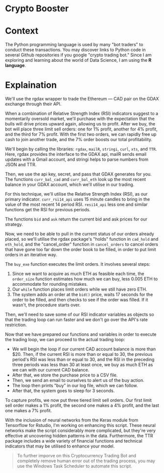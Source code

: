 # Crypto Booster

# Context
The Python programming language is used by many "bot traders" to conduct these transactions. You may discover links to Python code in several Github repositories if you google "crypto trading bot." Since I am exploring and learning about the world of Data Science, I am using the **R language**.

# Explaination
We'll use the rgdax wrapper to trade the Ethereum — CAD pair on the GDAX exchange through their API. <br>

When a combination of Relative Strength Index (RSI) indicators suggest to a momentarily oversold market, we'll purchase with the expectation that the bulls will drive prices upward again, allowing us to profit. After we buy, the bot will place three limit sell orders: one for 1% profit, another for 4% profit, and the third for 7% profit. With the first two orders, we can rapidly free up cash to join another trade, and the 7% order boosts our total profitability. <br>

We'll begin by calling the libraries: <code>rgdax</code>, <code>mailR</code>, <code>stringi</code>, <code>curl</code>, <code>xts</code>, and <code>TTR</code>. <br>
Here, rgdax provides the interface to the GDAX api, mailR sends email updates with a Gmail account, and stringi helps to parse numbers from JSON and TTR.  <br>

Then, we use the api key, secret, and pass that GDAX generates for you. The functions <code>curr_bal_cad</code> and <code>curr_bal_eth</code> look up the most recent balance in your GDAX account, which we'll utilise in our trading. <br>

For this technique, we'll utilise the Relative Strength Index (RSI), as our primary indicator. <code>curr_rsi14_api</code> uses 15 minute candles to bring in the value of the most recent 14 period RSI. <code>resi14_api</code> less one and similar functions get the RSI for previous periods. <br>

The functions <code>bid</code> and <code>ask</code> return the current bid and ask prices for our strategy. <br>

Now, we need to be able to pull in the current status of our orders already placed, so we'll utilise the rgdax package's "holds" function in <code>cad_hold</code> and <code>eth_hold</code>, and the "cancel_order" function in <code>cancel_orders</code> to cancel orders that have gone too far down the order book to be filled, in order to put limit orders in an iterative way. <br>

The <code>buy_exe</code> function executes the limit orders. It involves several steps: <br>
1. Since we want to acquire as much ETH as feasible each time, the <code>order_size</code> function estimates how much we can buy, less 0.005 ETH to accommodate for rounding mistakes.
2. Our <code>while</code> function places limit orders while we still have zero ETH.
3. The system adds an order at the <code>bid()</code> price, waits 17 seconds for the order to be filled, and then checks to see if the order was filled. If it wasn't, the procedure starts over. <br>

Then, we'll need to save some of our RSI indicator variables as objects so that the trading loop can run faster and we don't go over the API's rate restriction. <br>

Now that we have prepared our functions and variables in order to execute the trading loop, we can proceed to the actual trading loop:

* We will begin the loop if our current CAD account balance is more than $20. Then, if the current RSI is more than or equal to 30, the previous period's RSI was less than or equal to 30, and the RSI in the preceding three periods was less than 30 at least once, we buy as much ETH as we can with our current CAD balance. <br>
* After that, we store the purchase price to a CSV file. <br>
* Then, we send an email to ourselves to alert us of the buy action.
* The loop then prints "buy" in our log file, which we can follow.
* After that, the system goes to sleep for 3 seconds. <br>

To capture profits, we now put three tiered limit sell orders. Our first limit sell order makes a 1% profit, the second one makes a 4% profit, and the last one makes a 7% profit. <br>

With the inclusion of neural networks from the Keras module from Tensorflow for Rstudio, I'm working on enhancing this script. These neural networks make the script considerably more complicated, but they're very effective at uncovering hidden patterns in the data. Furthermore, the TTR package includes a wide variety of financial functions and technical indicators that may be utilised to enhance your model. <br>

> To further imporve on this Cryptocurrency Trading Bot and completely remove human error out of the trading process, you may use the Windows Task Scheduler to automate this script. 
